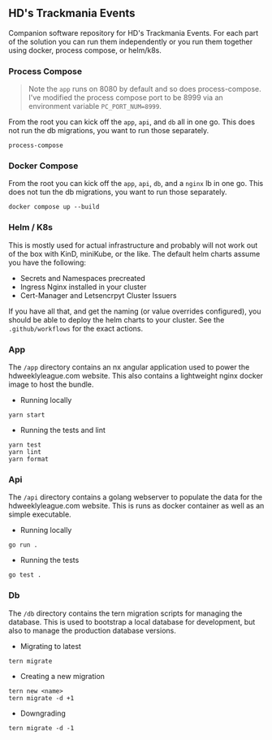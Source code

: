 ## HD's Trackmania Events 

Companion software repository for HD's Trackmania Events. For each part of the solution you can run them independently or you run them together using docker, process compose, or helm/k8s.

### Process Compose

> Note the `app` runs on 8080 by default and so does process-compose. I've modified the process compose port to be 8999 via an environment variable `PC_PORT_NUM=8999`.

From the root you can kick off the `app`, `api`, and `db` all in one go. This does not run the db migrations, you want to run those separately.
```
process-compose
```

### Docker Compose

From the root you can kick off the `app`, `api`, `db`, and a `nginx` lb in one go. This does not tun the db migrations, you want to run those separately.
```
docker compose up --build
```

### Helm / K8s

This is mostly used for actual infrastructure and probably will not work out of the box with KinD, miniKube, or the like. The default helm charts assume you have the following:
- Secrets and Namespaces precreated
- Ingress Nginx installed in your cluster
- Cert-Manager and Letsencrpyt Cluster Issuers

If you have all that, and get the naming (or value overrides configured), you should be able to deploy the helm charts to your cluster. See the `.github/workflows` for the exact actions.

### App

The `/app` directory contains an nx angular application used to power the hdweeklyleague.com website.
This also contains a lightweight nginx docker image to host the bundle.

- Running locally
```
yarn start
```

- Running the tests and lint
```
yarn test
yarn lint
yarn format
```

### Api

The `/api` directory contains a golang webserver to populate the data for the hdweeklyleague.com website. This is runs as docker container as well as an simple executable.

- Running locally
```
go run .
```

- Running the tests
```
go test .
```

### Db

The `/db` directory contains the tern migration scripts for managing the database. This is used to bootstrap a local database for development, but also to manage the production database versions.

- Migrating to latest
```
tern migrate
```

- Creating a new migration
```
tern new <name>
tern migrate -d +1
```

- Downgrading
```
tern migrate -d -1
```
